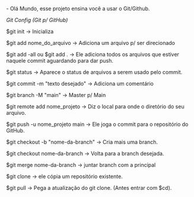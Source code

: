 


*-*
Olá Mundo, esse projeto ensina você a usar o Git/Github.


 *Git Config (Git p/ GitHub)*

$git init → Inicializa

$git add nome_do_arquivo → Adiciona um arquivo p/ ser direcionado

$git add -all ou $git add . → Ele adiciona todos os arquivos que estiver naquele commit aguardando para dar push.

$git status → Aparece o status de arquivos a serem usado pelo commit.

$git commit -m "texto desejado"  → Adiciona um comentário

$git branch -M "main"  → Master p/ Main

$git remote add nome_projeto <link> → Diz o local para onde o diretório do seu arquivo.

$git push -u nome_projeto main → Ele joga o commit para o repositório do GitHub.

$git checkout -b "nome-da-branch" → Cria mais uma branch.

$git checkout nome-da-branch → Volta para a branch desejada.

$git merge nome-da-branch → juntar branch com a principal

$git clone <link> → ele cópia um repositório existente.

$git pull → Pega a atualização do git clone. (Antes entrar com $cd).
